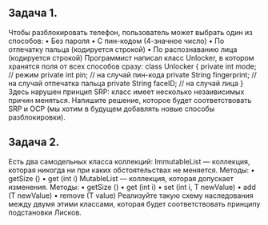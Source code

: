 ## Задача 1. 
Чтобы разблокировать телефон, пользователь может выбрать один из способов:
• Без пароля
• С пин-кодом (4-значное число)
• По отпечатку пальца (кодируется строкой)
• По распознаванию лица (кодируется строкой)
Программист написал класс Unlocker, в котором хранятся поля от всех способов сразу:
class Unlocker {
private int mode; // режим
private int pin; // на случай пин-кода
private String fingerprint; // на случай отпечатка пальца
private String faceID; // на случай лица
}
Здесь нарушен принцип SRP: класс имеет несколько незаивисимых причин меняться.
Напишите решение, которое будет соответствовать SRP и OCP (мы хотим в будущем добавлять новые способы разблокировки).


## Задача 2. 
Есть два самодельных класса коллекций:
ImmutableList<T> — коллекция, которая никогда ни при каких обстоятельствах не меняется. Методы:
• getSize ()
• get (int i)
MutableList<T> — коллекция, которая допускает изменения. Методы:
• getSize ()
• get (int i)
• set (int i, T newValue)
• add (T newValue)
• remove (T value)
Реализуйте такую схему наследования между двумя этими классами, которая будет соответствовать принципу подстановки Лисков.